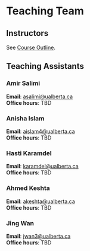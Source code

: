# Teaching Team

## Instructors

See [Course Outline](../course-outline/).

## Teaching Assistants

### Amir Salimi

**Email**: <asalimi@ualberta.ca>  
**Office hours**: TBD

### Anisha Islam

**Email**: <aislam4@ualberta.ca>  
**Office hours**: TBD

### Hasti Karamdel

**Email**: <karamdel@ualberta.ca>  
**Office hours**: TBD

### Ahmed Keshta

**Email**: <akeshta@ualberta.ca>  
**Office hours**: TBD

### Jing Wan

**Email**: <jwan3@ualberta.ca>  
**Office hours**: TBD


